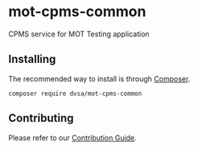 # mot-cpms-common
CPMS service for MOT Testing application

## Installing

The recommended way to install is through [Composer](https://getcomposer.org/).
```
composer require dvsa/mot-cpms-common
```

## Contributing

Please refer to our [Contribution Guide](/CONTRIBUTING.md).

